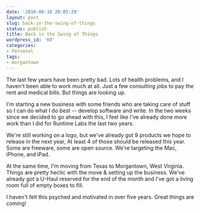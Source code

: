 ```yaml
---
date: '2010-08-10 20:05:29'
layout: post
slug: back-in-the-swing-of-things
status: publish
title: Back in the Swing of Things
wordpress_id: '69'
categories:
- Personal
tags:
- morgantown
---
```


The last few years have been pretty bad. Lots of health problems, and I haven't been able to work much at all. Just a few consulting jobs to pay the rent and medical bills. But things are looking up.





I'm starting a new business with some friends who are taking care of stuff so I can do what I do best -- develop software and write. In the two weeks since we decided to go ahead with this, I feel like I've already done more work than I did for Runtime Labs the last two years.





We're still working on a logo, but we've already got 9 products we hope to release in the next year, At least 4 of those should be released this year. Some are freeware, some are open source. We're targeting the Mac, iPhone, and iPad.





At the same time, I'm moving from Texas to Morgantown, West Virginia. Things are pretty hectic with the move & setting up the business. We've already got a U-Haul reserved for the end of the month and I've got a living room full of empty boxes to fill.





I haven't felt this psyched and motivated in over five years. Great things are coming!
